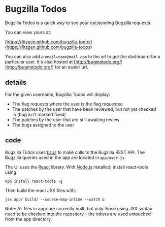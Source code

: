 # Bugzilla Todos

Bugzilla Todos is a quick way to see your outstanding Bugzilla requests.

You can view yours at:

[https://fitzgen.github.com/bugzilla-todos](https://fitzgen.github.com/bugzilla-todos)

You can also add a `email=name@mail.com` to the url to get the dashboard for a particular user. It's also hosted at [http://bugmotodo.org/](http://bugmotodo.org/) for an easier url.

## details

For the given username, Bugzilla Todos will display:

* The flag requests where the user is the flag requestee
* The patches by the user that have been reviewed, but not yet checked in (bug isn't marked fixed)
* The patches by the user that are still awaiting review
* The bugs assigned to the user

## code

Bugzilla Todos uses [bz.js](https://github.com/canuckistani/bz.js) to make calls to the Bugzilla REST API. The Bugzilla queries used in the app are located in `app/user.js`.

The UI uses the [React](https://facebook.github.io/react/) library. With [Node.js](http://nodejs.org/) installed, install react-tools using:

```
npm install react-tools -g
```

Then build the react JSX files with:

```
jsx app/ build/ --source-map-inline --watch &
```

Note: All files in app/ are currently built, but only those using JSX syntax need to be checked into the repository - the others are used untouched from the app directory.
